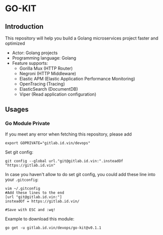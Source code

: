 # GO-KIT

## Introduction

This repository will help you build a Golang microservices project faster and optimized

- Actor: Golang projects
- Programming language: Golang
- Feature supports:
    - Gorilla Mux (HTTP Router)
    - Negroni (HTTP Middleware)
    - Elastic APM (Elastic Application Performance Monitoring)
    - OpenTracing (Tracing)
    - ElasticSearch (DocumentDB)
    - Viper (Read application configuration)

## Usages

### Go Module Private

If you meet any error when fetching this repository, please add

```shell
export GOPRIVATE="gitlab.id.vin/devops"
```

Set git config:

```shell
git config --global url."git@gitlab.id.vin:".insteadOf "https://gitlab.id.vin"
```

In case you haven't allow to do set git config, you could add these line into your `.gitconfig`:

```shell
vim ~/.gitconfig
#Add these lines to the end
[url "git@gitlab.id.vin:"]
insteadOf = https://gitlab.id.vin/

#Save with ESC and :wq!
```

Example to download this module:

```shell
go get -u gitlab.id.vin/devops/go-kit@v0.1.1
```
